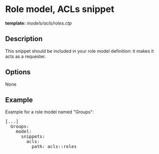 # Role model, ACLs snippet
<i class="icon-file"></i> **template:** *models/acls/roles.ctp*

## Description
This snippet should be included in your role model definition: it makes it acts as a requester.

## Options
None

## Example
Example for a role model named "Groups":
<pre class="syntax yaml">
[...]
  Groups:
    model:
      snippets:
        acls:
          path: acls::roles
</pre>